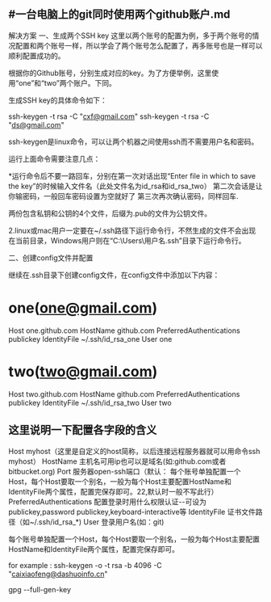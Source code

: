 #一台电脑上的git同时使用两个github账户.md
---
解决方案
一、生成两个SSH key
这里以两个账号的配置为例，多于两个账号的情况配置和两个账号一样，所以学会了两个账号怎么配置了，再多账号也是一样可以顺利配置成功的。

根据你的Github账号，分别生成对应的key。为了方便举例，这里使用“one”和“two”两个账户。下同。

生成SSH key的具体命令如下：

ssh-keygen -t rsa -C "cxf@gmail.com"
ssh-keygen -t rsa -C "ds@gmail.com"

ssh-keygen是linux命令，可以让两个机器之间使用ssh而不需要用户名和密码。

运行上面命令需要注意几点：

*运行命令后不要一路回车，分别在第一次对话出现“Enter file in which to save the key”的时候输入文件名（此处文件名为id_rsa和id_rsa_two）
第二次会话是让你输密码，一般回车密码设置为空就好了
第三次再次确认密码，同样回车.

两份包含私钥和公钥的4个文件，后缀为.pub的文件为公钥文件。

2.linux或mac用户一定要在~/.ssh路径下运行命令行，不然生成的文件不会出现在当前目录，Windows用户则在“C:\Users\用户名\.ssh”目录下运行命令行。

二、创建config文件并配置

继续在.ssh目录下创建config文件，在config文件中添加以下内容：
# one(one@gmail.com)
Host one.github.com
HostName github.com
PreferredAuthentications publickey
IdentityFile ~/.ssh/id_rsa_one
User one
    
# two(two@gmail.com)
Host two.github.com
HostName github.com
PreferredAuthentications publickey
IdentityFile ~/.ssh/id_rsa_two
User two

这里说明一下配置各字段的含义
---
Host myhost（这里是自定义的host简称，以后连接远程服务器就可以用命令ssh myhost）
HostName 主机名可用ip也可以是域名(如:github.com或者bitbucket.org)
Port 服务器open-ssh端口（默认：
每个账号单独配置一个Host，每个Host要取一个别名，一般为每个Host主要配置HostName和IdentityFile两个属性，配置完保存即可。22,默认时一般不写此行）
PreferredAuthentications   配置登录时用什么权限认证--可设为publickey,password publickey,keyboard-interactive等
IdentityFile 证书文件路径（如~/.ssh/id_rsa_*)
User 登录用户名(如：git)

每个账号单独配置一个Host，每个Host要取一个别名，一般为每个Host主要配置HostName和IdentityFile两个属性，配置完保存即可。


for example :
ssh-keygen -o -t rsa -b 4096 -C "caixiaofeng@dashuoinfo.cn"



gpg --full-gen-key